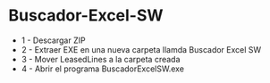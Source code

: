 # Buscador-Excel-SW
- 1 - Descargar ZIP
- 2 - Extraer EXE en una nueva carpeta llamda Buscador Excel SW
- 3 - Mover LeasedLines a la carpeta creada
- 4 - Abrir el programa BuscadorExcelSW.exe
